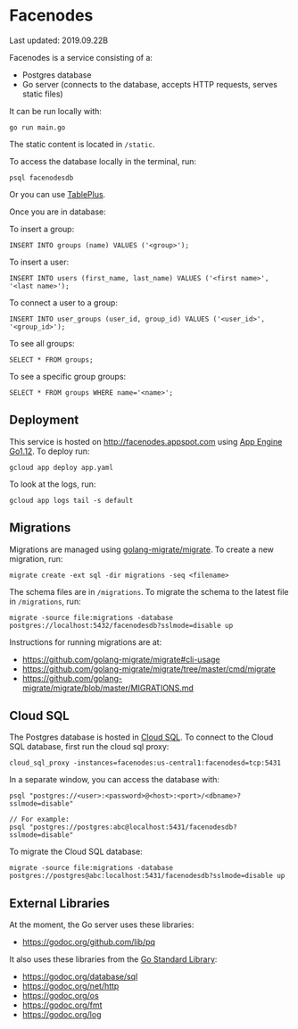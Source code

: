 # Facenodes

Last updated: 2019.09.22B

Facenodes is a service consisting of a:
- Postgres database
- Go server (connects to the database, accepts HTTP requests, serves static files)

It can be run locally with:

```
go run main.go
```

The static content is located in `/static`. 

To access the database locally in the terminal, run:
```
psql facenodesdb
```

Or you can use [TablePlus](https://tableplus.com/).

Once you are in database:

To insert a group:
```
INSERT INTO groups (name) VALUES ('<group>');
```

To insert a user:
```
INSERT INTO users (first_name, last_name) VALUES ('<first name>', '<last name>');
```

To connect a user to a group:
```
INSERT INTO user_groups (user_id, group_id) VALUES ('<user_id>', '<group_id>');
```

To see all groups:
```
SELECT * FROM groups;
```

To see a specific group groups:
```
SELECT * FROM groups WHERE name='<name>';
```

## Deployment
This service is hosted on http://facenodes.appspot.com using [App Engine Go1.12](https://cloud.google.com/appengine/docs/standard/go112/). To deploy run:

```
gcloud app deploy app.yaml
```

To look at the logs, run:

```
gcloud app logs tail -s default
```

## Migrations
Migrations are managed using [golang-migrate/migrate](https://github.com/golang-migrate/migrate). To create a new migration, run:
```
migrate create -ext sql -dir migrations -seq <filename>
```

The schema files are in `/migrations`. To migrate the schema to the latest file in `/migrations`, run:
```
migrate -source file:migrations -database postgres://localhost:5432/facenodesdb?sslmode=disable up
```

Instructions for running migrations are at:
- https://github.com/golang-migrate/migrate#cli-usage
- https://github.com/golang-migrate/migrate/tree/master/cmd/migrate
- https://github.com/golang-migrate/migrate/blob/master/MIGRATIONS.md

## Cloud SQL
The Postgres database is hosted in [Cloud SQL](https://console.cloud.google.com/sql/instances/facenodesdb/overview?project=facenodes). To connect to the Cloud SQL database, first run the cloud sql proxy:

```
cloud_sql_proxy -instances=facenodes:us-central1:facenodesd=tcp:5431
```

In a separate window, you can access the database with:

```
psql "postgres://<user>:<password>@<host>:<port>/<dbname>?sslmode=disable"

// For example:
psql "postgres://postgres:abc@localhost:5431/facenodesdb?sslmode=disable"
```

To migrate the Cloud SQL database: 
```
migrate -source file:migrations -database postgres://postgres@abc:localhost:5431/facenodesdb?sslmode=disable up
```

## External Libraries
At the moment, the Go server uses these libraries:
- https://godoc.org/github.com/lib/pq

It also uses these libraries from the [Go Standard Library](https://golang.org/pkg/):
- https://godoc.org/database/sql
- https://godoc.org/net/http
- https://godoc.org/os
- https://godoc.org/fmt
- https://godoc.org/log
